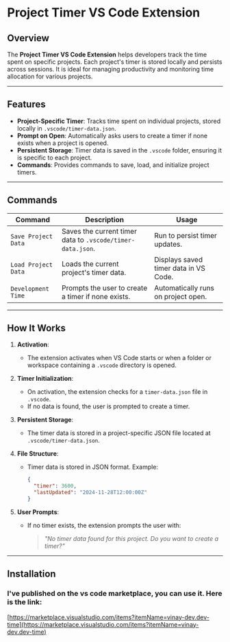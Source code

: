 # Project Timer VS Code Extension

## Overview

The **Project Timer VS Code Extension** helps developers track the time spent on specific projects. Each project's timer is stored locally and persists across sessions. It is ideal for managing productivity and monitoring time allocation for various projects.

---

## Features

- **Project-Specific Timer**: Tracks time spent on individual projects, stored locally in `.vscode/timer-data.json`.
- **Prompt on Open**: Automatically asks users to create a timer if none exists when a project is opened.
- **Persistent Storage**: Timer data is saved in the `.vscode` folder, ensuring it is specific to each project.
- **Commands**: Provides commands to save, load, and initialize project timers.

---

## Commands

| Command                     | Description                                             | Usage                                |
|-----------------------------|---------------------------------------------------------|--------------------------------------|
| `Save Project Data` | Saves the current timer data to `.vscode/timer-data.json`. | Run to persist timer updates.        |
| `Load Project Data` | Loads the current project's timer data.                | Displays saved timer data in VS Code. |
| `Development Time`  | Prompts the user to create a timer if none exists.      | Automatically runs on project open.  |

---

## How It Works

1. **Activation**:
   - The extension activates when VS Code starts or when a folder or workspace containing a `.vscode` directory is opened.

2. **Timer Initialization**:
   - On activation, the extension checks for a `timer-data.json` file in `.vscode`.
   - If no data is found, the user is prompted to create a timer.

3. **Persistent Storage**:
   - The timer data is stored in a project-specific JSON file located at `.vscode/timer-data.json`.

4. **File Structure**:
   - Timer data is stored in JSON format. Example:
     ```json
     {
       "timer": 3600,
       "lastUpdated": "2024-11-28T12:00:00Z"
     }
     ```

5. **User Prompts**:
   - If no timer exists, the extension prompts the user with:
     > *"No timer data found for this project. Do you want to create a timer?"*

---

## Installation

### I've published on the vs code marketplace, you can use it. Here is the link:

[https://marketplace.visualstudio.com/items?itemName=vinay-dev.dev-time](https://marketplace.visualstudio.com/items?itemName=vinay-dev.dev-time)
